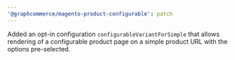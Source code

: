 ```yaml
---
'@graphcommerce/magento-product-configurable': patch
---
```


Added an opt-in configuration `configurableVariantForSimple` that allows rendering of a configurable product page on a simple product URL with the options pre-selected.

